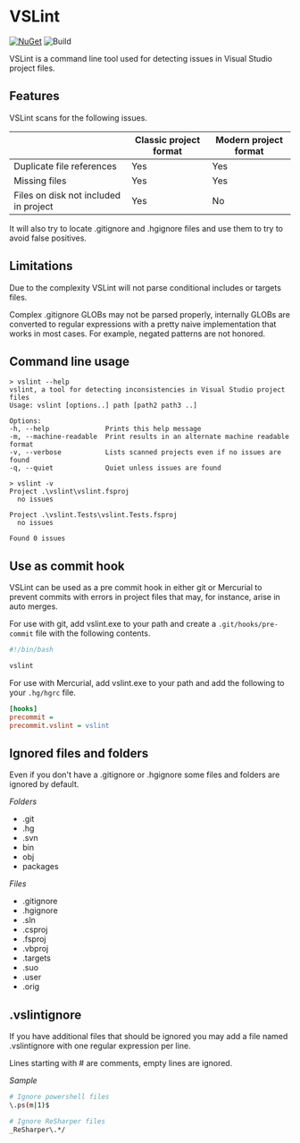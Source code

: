 # VSLint

[![NuGet](https://img.shields.io/nuget/v/dotnet-vslint.svg?maxAge=259200&label=dotnet-vslint)](https://www.nuget.org/packages/dotnet-vslint/)
![Build](https://github.com/steamcore/vslint/workflows/Build/badge.svg)

VSLint is a command line tool used for detecting issues in
Visual Studio project files.


## Features

VSLint scans for the following issues.

|                                       | Classic project format | Modern project format |
|---------------------------------------|------------------------|-----------------------|
| Duplicate file references             | Yes                    | Yes                   |
| Missing files                         | Yes                    | Yes                   |
| Files on disk not included in project | Yes                    | No                    |

It will also try to locate .gitignore and .hgignore files and use them
to try to avoid false positives.


## Limitations

Due to the complexity VSLint will not parse conditional includes or targets files.

Complex .gitignore GLOBs may not be parsed properly, internally GLOBs are converted
to regular expressions with a pretty naive implementation that works in most cases.
For example, negated patterns are not honored.


## Command line usage

	> vslint --help
	vslint, a tool for detecting inconsistencies in Visual Studio project files
	Usage: vslint [options..] path [path2 path3 ..]

	Options:
	-h, --help              Prints this help message
	-m, --machine-readable  Print results in an alternate machine readable format
	-v, --verbose           Lists scanned projects even if no issues are found
	-q, --quiet             Quiet unless issues are found

	> vslint -v
	Project .\vslint\vslint.fsproj
	  no issues

	Project .\vslint.Tests\vslint.Tests.fsproj
	  no issues

	Found 0 issues


## Use as commit hook

VSLint can be used as a pre commit hook in either git or Mercurial to prevent commits with
errors in project files that may, for instance, arise in auto merges.

For use with git, add vslint.exe to your path and create a `.git/hooks/pre-commit` file with the following contents.

```sh
#!/bin/bash

vslint
```

For use with Mercurial, add vslint.exe to your path and add the following to your `.hg/hgrc` file.

```ini
[hooks]
precommit =
precommit.vslint = vslint
```

## Ignored files and folders

Even if you don't have a .gitignore or .hgignore some files and folders
are ignored by default.

*Folders*

* .git
* .hg
* .svn
* bin
* obj
* packages

*Files*

* .gitignore
* .hgignore
* .sln
* .csproj
* .fsproj
* .vbproj
* .targets
* .suo
* .user
* .orig


## .vslintignore

If you have additional files that should be ignored you may add a
file named .vslintignore with one regular expression per line.

Lines starting with # are comments, empty lines are ignored.

*Sample*

```sh
# Ignore powershell files
\.ps(m|1)$

# Ignore ReSharper files
_ReSharper\.*/
```
